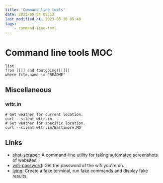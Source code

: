 ```yaml
---
title: 'Command line tools'
date: 2023-05-04 09:13
last_modified_at: 2023-05-30 09:40
tags:
    - command-line-tool
---
```


# Command line tools MOC

```dataview
list
from [[]] and !outgoing([[]])
where file.name != "README"
```

## Miscellaneous

### wttr.in

```
# Get weather for current location.
curl --silent wttr.in
# Get weather for specific location.
curl --silent wttr.in/Baltimore,MD
```

## Links

-   [shot-scraper](https://shot-scraper.datasette.io/en/stable/index.html): A command-line utility for taking automated screenshots of websites.
-   [wifi-password](https://github.com/rauchg/wifi-password): Get the password of the wifi you're on.
- [lying](https://github.com/axju/lying): Create a fake terminal, run fake commands and display fake results.
